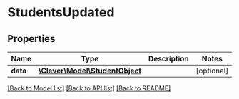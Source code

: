 # StudentsUpdated

## Properties
Name | Type | Description | Notes
------------ | ------------- | ------------- | -------------
**data** | [**\Clever\Model\StudentObject**](StudentObject.md) |  | [optional] 

[[Back to Model list]](README.md#documentation-for-models) [[Back to API list]](README.md#documentation-for-api-endpoints) [[Back to README]](README.md)


